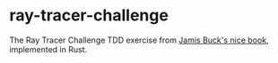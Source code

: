 # ray-tracer-challenge

The Ray Tracer Challenge TDD exercise from [Jamis Buck's nice book](https://pragprog.com/book/jbtracer/the-ray-tracer-challenge), implemented in Rust.
